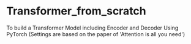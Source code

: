 # Transformer_from_scratch

To build a Transformer Model including Encoder and Decoder Using PyTorch (Settings are based on the paper of 'Attention is all you need') 
